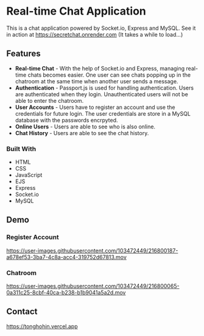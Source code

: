 # Real-time Chat Application

This is a chat application powered by Socket.io, Express and MySQL.
See it in action at https://secretchat.onrender.com (It takes a while to load...)

## Features

- **Real-time Chat** - With the help of Socket.io and Express, managing real-time chats becomes easier. One user can see chats popping up in the chatroom at the same time when another user sends a message.
- **Authentication** - Passport.js is used for handling authentication. Users are authenticated when they login. Unauthenticated users will not be able to enter the chatroom.
- **User Accounts** - Users have to register an account and use the credentials for future login. The user credentials are store in a MySQL database with the passwords encrpyted.
- **Online Users** - Users are able to see who is also online.
- **Chat History** - Users are able to see the chat history.

### Built With

- HTML
- CSS
- JavaScript
- EJS
- Express
- Socket.io
- MySQL

## Demo

### Register Account

https://user-images.githubusercontent.com/103472449/216800187-a678ef53-3ba7-4c8a-acc4-319752d67813.mov


### Chatroom

https://user-images.githubusercontent.com/103472449/216800065-0a311c25-8cbf-40ca-b238-b1b9041a5a2d.mov

## Contact

https://tonghohin.vercel.app
